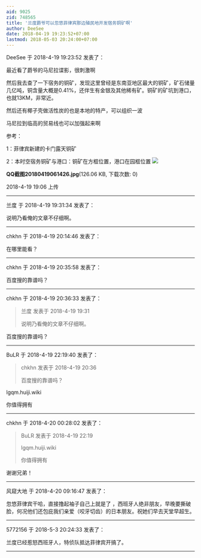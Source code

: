 ```yaml
---
aid: 9025
zid: 748565
title: '兰度爵爷可以忽悠菲律宾那边殖民地开发宿务铜矿啊'
author: DeeSee
date: 2018-04-19 19:23:52+07:00
lastmod: 2018-05-03 20:24:00+07:00
---
```


DeeSee 于 2018-4-19 19:23:52 发表了：

最近看了爵爷的马尼拉谍影，很刺激啊

然后我去查了一下宿务的铜矿，发现这里曾经是东南亚地区最大的铜矿，矿石储量几亿吨，铜含量大概是0.41%，还伴生有金银及其他稀有矿。铜矿的矿坑到港口，也就13KM，非常近。

然后还有椰子壳做活性炭的也是本地的特产，可以组织一波

马尼拉到临高的贸易线也可以加强起来啊

参考：

1：菲律宾新建的卡门露天铜矿

2：本时空宿务铜矿与港口：铜矿在方框位置，港口在园框位置 ![](https://mirrors.tuna.tsinghua.edu.cn/osdn/lgqm/72877/190630f6z6ex55d0z7o7bq.jpg)



**QQ截图20180419061426.jpg**(126.06 KB, 下载次数: 0)



2018-4-19 19:06 上传

---------

兰度 于 2018-4-19 19:31:34 发表了：

说明乃看俺的文章不仔细啊。

---------

chkhn 于 2018-4-19 20:14:46 发表了：

在哪里能看？

---------

chkhn 于 2018-4-19 20:35:58 发表了：

百度搜的靠谱吗？

---------

chkhn 于 2018-4-19 20:36:33 发表了：

> 兰度 发表于 2018-4-19 19:31
> 
> 说明乃看俺的文章不仔细啊。



百度搜的靠谱吗？

---------

BuLR 于 2018-4-19 22:19:40 发表了：

> chkhn 发表于 2018-4-19 20:36
> 
> 百度搜的靠谱吗？



lgqm.huiji.wiki

你值得拥有

---------

chkhn 于 2018-4-20 00:28:02 发表了：

> BuLR 发表于 2018-4-19 22:19
> 
> lgqm.huiji.wiki
> 
> 你值得拥有



谢谢兄弟！

---------

风窥大地 于 2018-4-20 09:16:47 发表了：

忽悠菲律宾干哈，直接撸起袖子自己上就是了 ，西班牙人绝非朋友，早晚要撕破脸，何况他们还包庇我们亲爱（咬牙切齿）的日本朋友。祝她们早去天堂早超生。

---------

5772156 于 2018-5-3 20:24:33 发表了：

兰度已经惹怒西班牙人，特侦队抵达菲律宾开搞了。

---------

